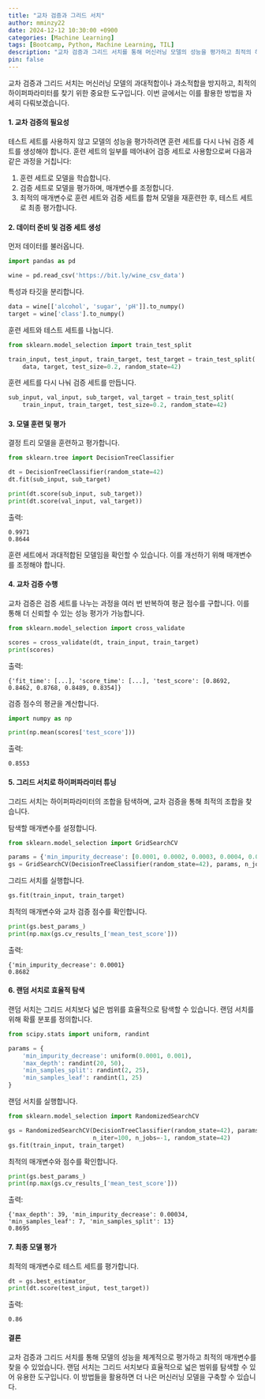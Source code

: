 ```yaml
---
title: "교차 검증과 그리드 서치"
author: mminzy22
date: 2024-12-12 10:30:00 +0900
categories: [Machine Learning]
tags: [Bootcamp, Python, Machine Learning, TIL]
description: "교차 검증과 그리드 서치를 통해 머신러닝 모델의 성능을 평가하고 최적의 하이퍼파라미터를 찾는 방법을 다룹니다."
pin: false
---
```




교차 검증과 그리드 서치는 머신러닝 모델의 과대적합이나 과소적합을 방지하고, 최적의 하이퍼파라미터를 찾기 위한 중요한 도구입니다. 이번 글에서는 이를 활용한 방법을 자세히 다뤄보겠습니다.

#### 1. 교차 검증의 필요성

테스트 세트를 사용하지 않고 모델의 성능을 평가하려면 훈련 세트를 다시 나눠 검증 세트를 생성해야 합니다. 훈련 세트의 일부를 떼어내어 검증 세트로 사용함으로써 다음과 같은 과정을 거칩니다:

1. 훈련 세트로 모델을 학습합니다.
2. 검증 세트로 모델을 평가하며, 매개변수를 조정합니다.
3. 최적의 매개변수로 훈련 세트와 검증 세트를 합쳐 모델을 재훈련한 후, 테스트 세트로 최종 평가합니다.

#### 2. 데이터 준비 및 검증 세트 생성

먼저 데이터를 불러옵니다.
```python
import pandas as pd

wine = pd.read_csv('https://bit.ly/wine_csv_data')
```

특성과 타깃을 분리합니다.
```python
data = wine[['alcohol', 'sugar', 'pH']].to_numpy()
target = wine['class'].to_numpy()
```

훈련 세트와 테스트 세트를 나눕니다.
```python
from sklearn.model_selection import train_test_split

train_input, test_input, train_target, test_target = train_test_split(
    data, target, test_size=0.2, random_state=42)
```

훈련 세트를 다시 나눠 검증 세트를 만듭니다.
```python
sub_input, val_input, sub_target, val_target = train_test_split(
    train_input, train_target, test_size=0.2, random_state=42)
```

#### 3. 모델 훈련 및 평가

결정 트리 모델을 훈련하고 평가합니다.
```python
from sklearn.tree import DecisionTreeClassifier

dt = DecisionTreeClassifier(random_state=42)
dt.fit(sub_input, sub_target)

print(dt.score(sub_input, sub_target))
print(dt.score(val_input, val_target))
```
출력:
```plaintext
0.9971
0.8644
```

훈련 세트에서 과대적합된 모델임을 확인할 수 있습니다. 이를 개선하기 위해 매개변수를 조정해야 합니다.

#### 4. 교차 검증 수행

교차 검증은 검증 세트를 나누는 과정을 여러 번 반복하여 평균 점수를 구합니다. 이를 통해 더 신뢰할 수 있는 성능 평가가 가능합니다.

```python
from sklearn.model_selection import cross_validate

scores = cross_validate(dt, train_input, train_target)
print(scores)
```
출력:
```plaintext
{'fit_time': [...], 'score_time': [...], 'test_score': [0.8692, 0.8462, 0.8768, 0.8489, 0.8354]}
```

검증 점수의 평균을 계산합니다.
```python
import numpy as np

print(np.mean(scores['test_score']))
```
출력:
```plaintext
0.8553
```

#### 5. 그리드 서치로 하이퍼파라미터 튜닝

그리드 서치는 하이퍼파라미터의 조합을 탐색하며, 교차 검증을 통해 최적의 조합을 찾습니다.

탐색할 매개변수를 설정합니다.
```python
from sklearn.model_selection import GridSearchCV

params = {'min_impurity_decrease': [0.0001, 0.0002, 0.0003, 0.0004, 0.0005]}
gs = GridSearchCV(DecisionTreeClassifier(random_state=42), params, n_jobs=-1)
```

그리드 서치를 실행합니다.
```python
gs.fit(train_input, train_target)
```

최적의 매개변수와 교차 검증 점수를 확인합니다.
```python
print(gs.best_params_)
print(np.max(gs.cv_results_['mean_test_score']))
```
출력:
```plaintext
{'min_impurity_decrease': 0.0001}
0.8682
```

#### 6. 랜덤 서치로 효율적 탐색

랜덤 서치는 그리드 서치보다 넓은 범위를 효율적으로 탐색할 수 있습니다. 랜덤 서치를 위해 확률 분포를 정의합니다.
```python
from scipy.stats import uniform, randint

params = {
    'min_impurity_decrease': uniform(0.0001, 0.001),
    'max_depth': randint(20, 50),
    'min_samples_split': randint(2, 25),
    'min_samples_leaf': randint(1, 25)
}
```

랜덤 서치를 실행합니다.
```python
from sklearn.model_selection import RandomizedSearchCV

gs = RandomizedSearchCV(DecisionTreeClassifier(random_state=42), params,
                        n_iter=100, n_jobs=-1, random_state=42)
gs.fit(train_input, train_target)
```

최적의 매개변수와 점수를 확인합니다.
```python
print(gs.best_params_)
print(np.max(gs.cv_results_['mean_test_score']))
```
출력:
```plaintext
{'max_depth': 39, 'min_impurity_decrease': 0.00034, 'min_samples_leaf': 7, 'min_samples_split': 13}
0.8695
```

#### 7. 최종 모델 평가

최적의 매개변수로 테스트 세트를 평가합니다.
```python
dt = gs.best_estimator_
print(dt.score(test_input, test_target))
```
출력:
```plaintext
0.86
```

#### 결론

교차 검증과 그리드 서치를 통해 모델의 성능을 체계적으로 평가하고 최적의 매개변수를 찾을 수 있었습니다. 랜덤 서치는 그리드 서치보다 효율적으로 넓은 범위를 탐색할 수 있어 유용한 도구입니다. 이 방법들을 활용하면 더 나은 머신러닝 모델을 구축할 수 있습니다.


